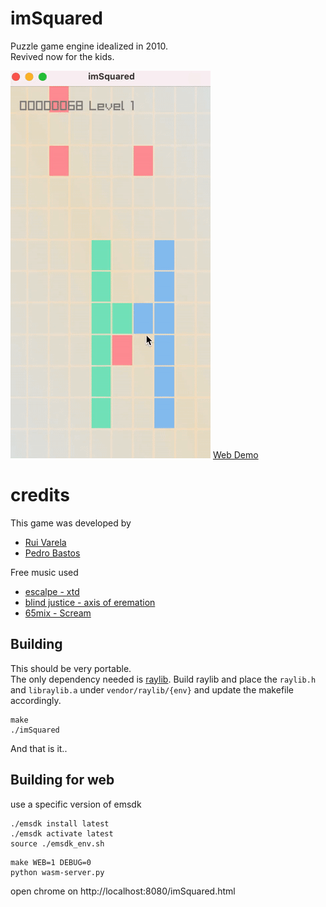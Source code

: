 # imSquared
Puzzle game engine idealized in 2010.   
Revived now for the kids.

![imSquared](https://github.com/RuiVarela/imSquared/raw/master/sample.gif)
[Web Demo](https://imsquared.demanda.pt/)


# credits
This game was developed by
* [Rui Varela](https://github.com/RuiVarela)
* [Pedro Bastos](https://github.com/theaGit)

Free music used
+ [escalpe - xtd](https://modarchive.org/index.php?request=view_profile&query=69008)
+ [blind justice - axis of eremation](https://modarchive.org/index.php?request=view_by_moduleid&query=87501)
+ [65mix - Scream](https://modarchive.org/index.php?request=view_by_moduleid&query=192351)


## Building
This should be very portable.   
The only dependency needed is [raylib](https://www.raylib.com/). 
Build raylib and place the `raylib.h` and `libraylib.a` under `vendor/raylib/{env}` and update the makefile accordingly.   

```
make
./imSquared
```
And that is it..

## Building for web   

use a specific version of emsdk
```
./emsdk install latest
./emsdk activate latest
source ./emsdk_env.sh
```

```
make WEB=1 DEBUG=0
python wasm-server.py
```
open chrome on http://localhost:8080/imSquared.html
